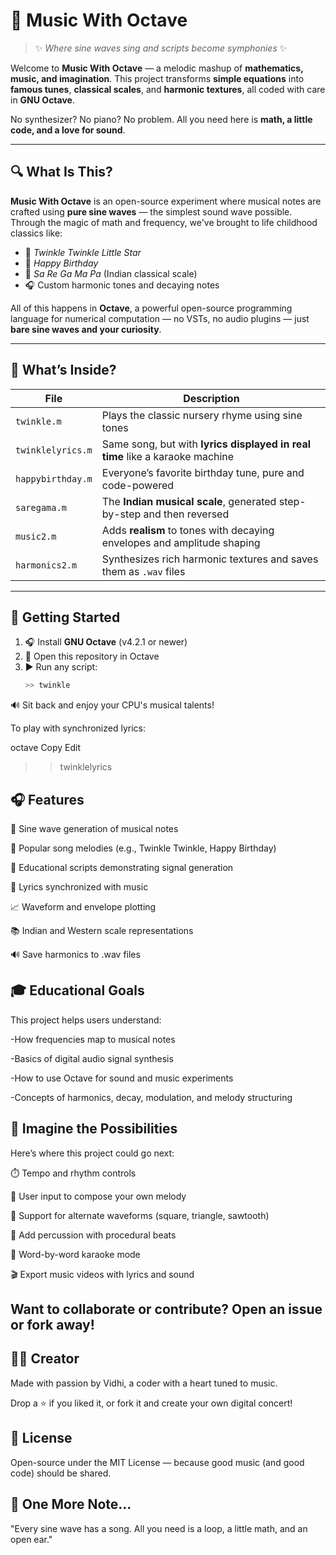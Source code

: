 # 🎵 Music With Octave

> ✨ *Where sine waves sing and scripts become symphonies* ✨

Welcome to **Music With Octave** — a melodic mashup of **mathematics, music, and imagination**. This project transforms **simple equations** into **famous tunes**, **classical scales**, and **harmonic textures**, all coded with care in **GNU Octave**.

No synthesizer? No piano? No problem. All you need here is **math, a little code, and a love for sound**.

---

## 🔍 What Is This?

**Music With Octave** is an open-source experiment where musical notes are crafted using **pure sine waves** — the simplest sound wave possible. Through the magic of math and frequency, we've brought to life childhood classics like:

- 🌟 *Twinkle Twinkle Little Star*
- 🎂 *Happy Birthday*
- 🎵 *Sa Re Ga Ma Pa* (Indian classical scale)
- 🎧 Custom harmonic tones and decaying notes

All of this happens in **Octave**, a powerful open-source programming language for numerical computation — no VSTs, no audio plugins — just **bare sine waves and your curiosity**.

---

## 🧰 What’s Inside?

| File                | Description |
|---------------------|-------------|
| `twinkle.m`         | Plays the classic nursery rhyme using sine tones |
| `twinklelyrics.m`   | Same song, but with **lyrics displayed in real time** like a karaoke machine |
| `happybirthday.m`   | Everyone’s favorite birthday tune, pure and code-powered |
| `saregama.m`        | The **Indian musical scale**, generated step-by-step and then reversed |
| `music2.m`          | Adds **realism** to tones with decaying envelopes and amplitude shaping |
| `harmonics2.m`      | Synthesizes rich harmonic textures and saves them as `.wav` files |

---

## 🚀 Getting Started

1. 🎧 Install **GNU Octave** (v4.2.1 or newer)
2. 📂 Open this repository in Octave
3. ▶️ Run any script:
   ```octave
   >> twinkle
🔊 Sit back and enjoy your CPU's musical talents!

To play with synchronized lyrics:

octave
Copy
Edit
>> twinklelyrics
## 🎧 Features
🎵 Sine wave generation of musical notes

🎂 Popular song melodies (e.g., Twinkle Twinkle, Happy Birthday)

🧠 Educational scripts demonstrating signal generation

🎤 Lyrics synchronized with music

📈 Waveform and envelope plotting

📚 Indian and Western scale representations

🔊 Save harmonics to .wav files

## 🎓 Educational Goals
This project helps users understand:

-How frequencies map to musical notes

-Basics of digital audio signal synthesis

-How to use Octave for sound and music experiments

-Concepts of harmonics, decay, modulation, and melody structuring

## 🔮 Imagine the Possibilities
Here’s where this project could go next:

⏱️ Tempo and rhythm controls

🎹 User input to compose your own melody

🎷 Support for alternate waveforms (square, triangle, sawtooth)

🥁 Add percussion with procedural beats

📝 Word-by-word karaoke mode

🎬 Export music videos with lyrics and sound

## Want to collaborate or contribute? Open an issue or fork away!

## 🧑‍🎤 Creator
Made with passion by Vidhi, a coder with a heart tuned to music.

Drop a ⭐ if you liked it, or fork it and create your own digital concert!

## 📝 License
Open-source under the MIT License — because good music (and good code) should be shared.

## 🎤 One More Note...
"Every sine wave has a song. All you need is a loop, a little math, and an open ear."
